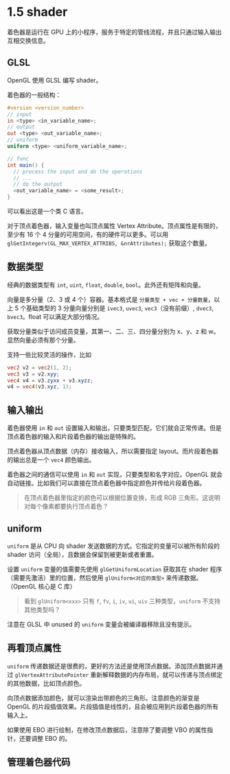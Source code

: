# 1.5 shader

着色器是运行在 GPU 上的小程序，服务于特定的管线流程，并且只通过输入输出互相交换信息。

## GLSL

OpenGL 使用 GLSL 编写 shader。

着色器的一般结构：

```glsl
#version <version_number>
// input
in <type> <in_variable_name>;
// output
out <type> <out_variable_name>;
// uniform
uniform <type> <uniform_variable_name>;

// func
int main() {
  // process the input and do the operations
  // ...
  // do the output
  <out_variable_name> = <some_result>;
}
```

可以看出这是一个类 C 语言。

对于顶点着色器，输入变量也叫顶点属性 Vertex Attribute。顶点属性是有限的，至少有 16 个 4 分量的可用空间，有的硬件可以更多。可以用 `glGetIntegerv(GL_MAX_VERTEX_ATTRIBS, &nrAttributes);` 获取这个数量。

## 数据类型

经典的数据类型有 `int`, `uint`, `float`, `double`, `bool`。此外还有矩阵和向量。

向量是多分量（2、3 或 4 个）容器。基本格式是 `分量类型 + vec + 分量数量`，以上 5 个基础类型的 3 分量向量分别是 `ivec3`, `uvec3`, `vec3`（没有前缀）, `dvec3`, `bvec3`。float 可以满足大部分情况。

获取分量类似于访问成员变量，其第一、二、三、四分量分别为 x、y、z 和 w。显然向量必须有那个分量。

支持一些比较灵活的操作，比如

```glsl
vec2 v2 = vec2(1, 2);
vec3 v3 = v2.xyy;
vec4 v4 = v3.zyxx + v3.xyzz;
v4 = vec4(v3.xyz, 1);
```

## 输入输出

着色器使用 `in` 和 `out` 设置输入和输出，只要类型匹配，它们就会正常传递。但是顶点着色器的输入和片段着色器的输出是特殊的。

顶点着色器从顶点数据（内存）接收输入，所以需要指定 layout。而片段着色器的输出总是一个 `vec4` 颜色输出。

着色器之间的通信可以使用 `in` 和 `out` 实现，只要类型和名字对应，OpenGL 就会自动链接。比如我们可以直接在顶点着色器中指定颜色并传给片段着色器。

<!-- TODO -->
> 在顶点着色器里指定的颜色可以根据位置变换，形成 RGB 三角形。这说明对每个像素都要执行顶点着色？

## uniform

`uniform` 是从 CPU 向 shader 发送数据的方式。它指定的变量可以被所有阶段的 shader 访问（全局），且数据会保留到被更新或者重置。

设置 `uniform` 变量的值需要先使用 `glGetUniformLocation` 获取其在 shader 程序（需要先激活）里的位置，然后使用 `glUniform<对应的类型>` 来传递数据。（OpenGL 核心是 C 库）

<!-- TODO -->
> 看到 `glUniform<xxx>` 只有 `f`, `fv`, `i`, `iv`, `ui`, `uiv` 三种类型，`uniform` 不支持其他类型吗？

注意在 GLSL 中 unused 的 `uniform` 变量会被编译器移除且没有提示。

## 再看顶点属性

`uniform` 传递数据还是很费的，更好的方法还是使用顶点数据。添加顶点数据并通过 `glVertexAttributePointer` 重新解释数据的内存布局，就可以传递与顶点绑定的其他数据，比如顶点颜色。

向顶点数据添加颜色，就可以渲染出带颜色的三角形。注意颜色的渐变是 OpenGL 的片段插值效果。片段插值是线性的，且会被应用到片段着色器的所有输入上。

如果使用 EBO 进行绘制，在修改顶点数据后，注意除了要调整 VBO 的属性指针，还要调整 EBO 的。

## 管理着色器代码


